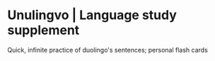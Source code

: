 # Unulingvo | Language study supplement

Quick, infinite practice of duolingo's sentences; personal flash cards
